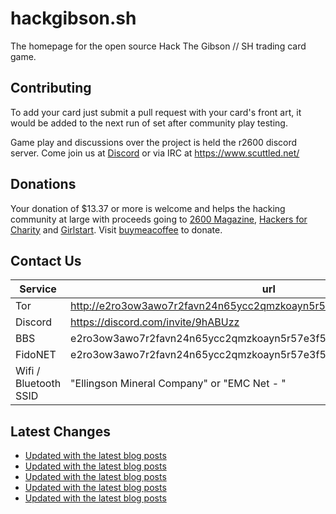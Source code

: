 # hackgibson.sh
The homepage for the open source Hack The Gibson // SH trading card game.


## Contributing

To add your card just submit a pull request with your card's front art, it would be added to the next run of set after community play testing.

Game play and discussions over the project is held the r2600 discord server. Come join us at [Discord](https://discord.com/invite/9hABUzz) or via IRC at https://www.scuttled.net/


## Donations

Your donation of $13.37 or more is welcome and helps the hacking community at large with proceeds going to [2600 Magazine](https://2600.com/), [Hackers for Charity](https://hackersforcharity.org) and [Girlstart](https://girlstart.org).  Visit [buymeacoffee](https://www.buymeacoffee.com/hackgibson.sh) to donate.


## Contact Us

Service | url
-|-
Tor | http://e2ro3ow3awo7r2favn24n65ycc2qmzkoayn5r57e3f56nvjwdcgg32ad.onion
Discord | https://discord.com/invite/9hABUzz
BBS | e2ro3ow3awo7r2favn24n65ycc2qmzkoayn5r57e3f56nvjwdcgg32ad.onion:23
FidoNET | e2ro3ow3awo7r2favn24n65ycc2qmzkoayn5r57e3f56nvjwdcgg32ad.onion:24554
Wifi / Bluetooth SSID | "Ellingson Mineral Company" or "EMC Net - <fidonet address>"

## Latest Changes
<!-- BLOG-POST-LIST:START -->
- [Updated with the latest blog posts](https://github.com/DFW2600/hackgibson.sh/commit/b81f5459e1eb96949aab17f194e74ad17d6bc3c8)
- [Updated with the latest blog posts](https://github.com/DFW2600/hackgibson.sh/commit/902d89856af7081c5dcfcede62e61acaf489a1fd)
- [Updated with the latest blog posts](https://github.com/DFW2600/hackgibson.sh/commit/c97093b8135aa6ad5edd099aa7b9a5071bcf4753)
- [Updated with the latest blog posts](https://github.com/DFW2600/hackgibson.sh/commit/e87a9c91401c64127109690e3f54264d71593ce5)
- [Updated with the latest blog posts](https://github.com/DFW2600/hackgibson.sh/commit/a4d716e19960016e8722f62a0851e07e80b4cdc3)
<!-- BLOG-POST-LIST:END -->
